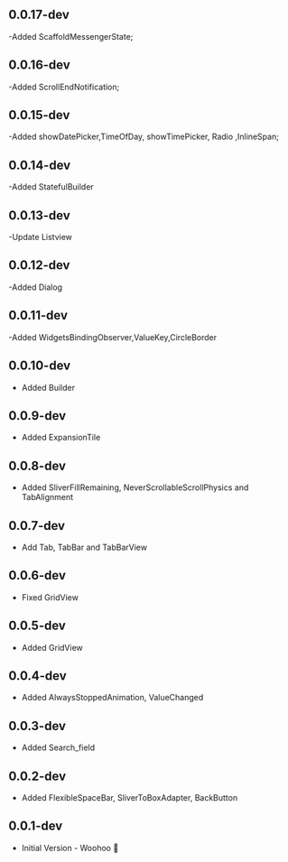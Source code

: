 ## 0.0.17-dev

-Added ScaffoldMessengerState;

## 0.0.16-dev

-Added ScrollEndNotification;

## 0.0.15-dev

-Added showDatePicker,TimeOfDay, showTimePicker, Radio ,InlineSpan;

## 0.0.14-dev

-Added StatefulBuilder

## 0.0.13-dev

-Update Listview

## 0.0.12-dev

-Added Dialog

## 0.0.11-dev

-Added WidgetsBindingObserver,ValueKey,CircleBorder

## 0.0.10-dev

- Added Builder

## 0.0.9-dev

- Added ExpansionTile

## 0.0.8-dev

- Added SliverFillRemaining, NeverScrollableScrollPhysics and TabAlignment

## 0.0.7-dev

- Add Tab, TabBar and TabBarView

## 0.0.6-dev

- Fixed GridView

## 0.0.5-dev

- Added GridView

## 0.0.4-dev

- Added AlwaysStoppedAnimation, ValueChanged

## 0.0.3-dev

- Added Search_field

## 0.0.2-dev

- Added FlexibleSpaceBar, SliverToBoxAdapter, BackButton

## 0.0.1-dev

- Initial Version - Woohoo 🥳
